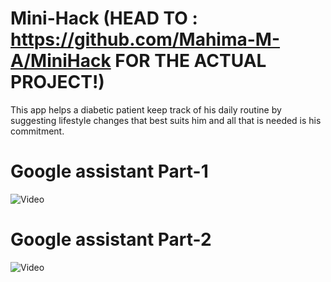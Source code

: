 # Mini-Hack (HEAD TO : https://github.com/Mahima-M-A/MiniHack FOR THE ACTUAL PROJECT!)

This app helps a diabetic patient keep track of his daily routine by suggesting lifestyle changes that best suits him and all that is needed is his commitment. 

# Google assistant Part-1

![Video](https://github.com/Saba-d-coder/video/blob/master/My-Insulin%201.gif)

# Google assistant Part-2

![Video](https://github.com/Saba-d-coder/video/blob/master/My-Insulin-2.gif)
